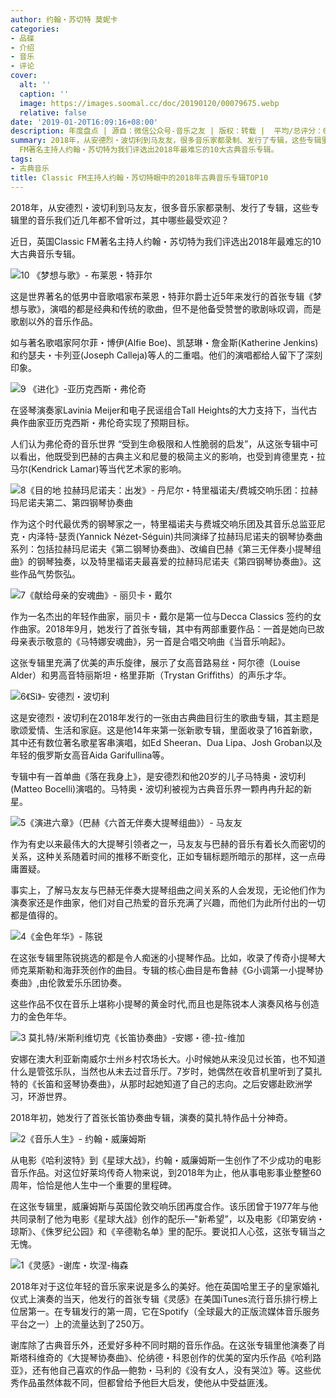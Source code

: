 ```yaml
---
author: 约翰・苏切特 莫妮卡
categories:
- 品碟
- 介绍
- 音乐
- 评论
cover:
  alt: ''
  caption: ''
  image: https://images.soomal.cc/doc/20190120/00079675.webp
  relative: false
date: '2019-01-20T16:09:16+08:00'
description: 年度盘点 | 源自：微信公众号-音乐之友 | 版权：转载 |  平均/总评分：09.67/29
summary: 2018年，从安德烈・波切利到马友友，很多音乐家都录制、发行了专辑，这些专辑里的音乐我们近几年都不曾听过，其中哪些最受欢迎？近日，英国Classic
  FM著名主持人约翰・苏切特为我们评选出2018年最难忘的10大古典音乐专辑。
tags:
- 古典音乐
title: Classic FM主持人约翰・苏切特眼中的2018年古典音乐专辑TOP10
---
```


2018年，从安德烈・波切利到马友友，很多音乐家都录制、发行了专辑，这些专辑里的音乐我们近几年都不曾听过，其中哪些最受欢迎？

近日，英国Classic FM著名主持人约翰・苏切特为我们评选出2018年最难忘的10大古典音乐专辑。

![10 《梦想与歌》- 布莱恩・特菲尔](https://images.soomal.cc/doc/20190120/00079665.webp)





这是世界著名的低男中音歌唱家布莱恩・特菲尔爵士近5年来发行的首张专辑《梦想与歌》，演唱的都是经典和传统的歌曲，但不是他备受赞誉的歌剧咏叹调，而是歌剧以外的音乐作品。

如与著名歌唱家阿尔菲・博伊(Alfie Boe)、凯瑟琳・詹金斯(Katherine Jenkins)和约瑟夫・卡列亚(Joseph Calleja)等人的二重唱。他们的演唱都给人留下了深刻印象。

![9 《进化》-亚历克西斯・弗伦奇](https://images.soomal.cc/doc/20190120/00079666.webp)





在竖琴演奏家Lavinia  Meijer和电子民谣组合Tall Heights的大力支持下，当代古典作曲家亚历克西斯・弗伦奇实现了预期目标。

人们认为弗伦奇的音乐世界 “受到生命极限和人性脆弱的启发”，从这张专辑中可以看出，他既受到巴赫的古典主义和尼曼的极简主义的影响，也受到肯德里克・拉马尔(Kendrick Lamar)等当代艺术家的影响。

![8《目的地 拉赫玛尼诺夫：出发》- 丹尼尔・特里福诺夫/费城交响乐团：拉赫玛尼诺夫第二、第四钢琴协奏曲](https://images.soomal.cc/doc/20190120/00079667.webp)





作为这个时代最优秀的钢琴家之一，特里福诺夫与费城交响乐团及其音乐总监亚尼克・内泽特-瑟贡(Yannick Nézet-Séguin)共同演绎了拉赫玛尼诺夫的钢琴协奏曲系列：包括拉赫玛尼诺夫《第二钢琴协奏曲》、改编自巴赫《第三无伴奏小提琴组曲》的钢琴独奏，以及特里福诺夫最喜爱的拉赫玛尼诺夫《第四钢琴协奏曲》。这些作品气势恢弘。

![7《献给母亲的安魂曲》- 丽贝卡・戴尔](https://images.soomal.cc/doc/20190120/00079668.webp)





作为一名杰出的年轻作曲家，丽贝卡・戴尔是第一位与Decca Classics 签约的女作曲家。2018年9月，她发行了首张专辑，其中有两部重要作品：一首是她向已故母亲表示敬意的《马特娜安魂曲》，另一首是合唱交响曲《当音乐响起》。

这张专辑里充满了优美的声乐旋律，展示了女高音路易丝・阿尔德（Louise Alder）和男高音特丽斯坦・格里菲斯（Trystan Griffiths）的声乐才华。

![6《Sì》- 安德烈・波切利](https://images.soomal.cc/doc/20190120/00079669.webp)





这是安德烈・波切利在2018年发行的一张由古典曲目衍生的歌曲专辑，其主题是歌颂爱情、生活和家庭。这是他14年来第一张新歌专辑，里面收录了16首新歌，其中还有数位著名歌星客串演唱，如Ed Sheeran、Dua Lipa、Josh Groban以及年轻的俄罗斯女高音Aida Garifullina等。

专辑中有一首单曲《落在我身上》，是安德烈和他20岁的儿子马特奥・波切利(Matteo Bocelli)演唱的。马特奥・波切利被视为古典音乐界一颗冉冉升起的新星。

![5《演进六章》（巴赫《六首无伴奏大提琴组曲》）- 马友友](https://images.soomal.cc/doc/20190120/00079670.webp)





作为有史以来最伟大的大提琴引领者之一，马友友与巴赫的音乐有着长久而密切的关系，这种关系随着时间的推移不断变化，正如专辑标题所暗示的那样，这一点毋庸置疑。

事实上，了解马友友与巴赫无伴奏大提琴组曲之间关系的人会发现，无论他们作为演奏家还是作曲家，他们对自己热爱的音乐充满了兴趣，而他们为此所付出的一切都是值得的。

![4《金色年华》- 陈锐](https://images.soomal.cc/doc/20190120/00079671.webp)





在这张专辑里陈锐挑选的都是令人痴迷的小提琴作品。比如，收录了传奇小提琴大师克莱斯勒和海菲茨创作的曲目。专辑的核心曲目是布鲁赫《G小调第一小提琴协奏曲》,由伦敦爱乐乐团协奏。

这些作品不仅在音乐上堪称小提琴的黄金时代,而且也是陈锐本人演奏风格与创造力的金色年华。

![3 莫扎特/米斯利维切克《长笛协奏曲》-安娜・德-拉-维加](https://images.soomal.cc/doc/20190120/00079672.webp)





安娜在澳大利亚新南威尔士州乡村农场长大。小时候她从来没见过长笛，也不知道什么是管弦乐队，当然也从未去过音乐厅。7岁时，她偶然在收音机里听到了莫扎特的《长笛和竖琴协奏曲》，从那时起她知道了自己的志向。之后安娜赴欧洲学习，环游世界。

2018年初，她发行了首张长笛协奏曲专辑，演奏的莫扎特作品十分神奇。

![2《音乐人生》- 约翰・威廉姆斯](https://images.soomal.cc/doc/20190120/00079673.webp)





从电影《哈利波特》到《星球大战》，约翰・威廉姆斯一生创作了不少成功的电影音乐作品。对这位好莱坞传奇人物来说，到2018年为止，他从事电影事业整整60周年，恰恰是他人生中一个重要的里程碑。

在这张专辑里，威廉姆斯与英国伦敦交响乐团再度合作。该乐团曾于1977年与他共同录制了他为电影《星球大战》创作的配乐―"新希望”，以及电影《印第安纳・琼斯》、《侏罗纪公园》和《辛德勒名单》里的配乐。要说扣人心弦，这张专辑当之无愧。

![1《灵感》-谢库・坎涅-梅森](https://images.soomal.cc/doc/20190120/00079674.webp)





2018年对于这位年轻的音乐家来说是多么的美好。他在英国哈里王子的皇家婚礼仪式上演奏的当天，他发行的首张专辑《灵感》在美国iTunes流行音乐排行榜上位居第一。在专辑发行的第一周，它在Spotify（全球最大的正版流媒体音乐服务平台之一）上的流量达到了250万。

谢库除了古典音乐外，还爱好多种不同时期的音乐作品。在这张专辑里他演奏了肖斯塔科维奇的《大提琴协奏曲》、伦纳德・科恩创作的优美的室内乐作品《哈利路亚》，还有他自己喜欢的作品―鲍勃・马利的《没有女人，没有哭泣》等。这些优秀作品虽然体裁不同，但都曾给予他巨大启发，使他从中受益匪浅。